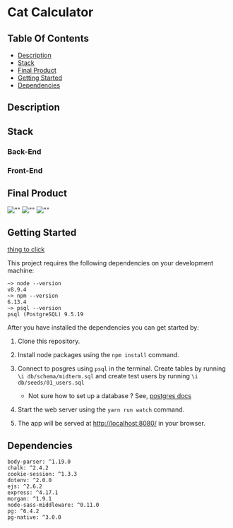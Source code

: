 # Cat Calculator

## Table Of Contents

-   [Description](#description)
-   [Stack](#stack)
-   [Final Product](#final-product)
-   [Getting Started](#getting-started)
-   [Dependencies](#dependencies)

## Description

## Stack

### Back-End

### Front-End

## Final Product

![""](#)
![""](#)
![""](#)

## Getting Started

[thing to click](link)

This project requires the following dependencies on your development machine:

```
~> node --version
v8.9.4
~> npm --version
6.13.4
~> psql --version
psql (PostgreSQL) 9.5.19
```

After you have installed the dependencies you can get started by:

1. Clone this repository.
2. Install node packages using the `npm install` command.
3. Connect to posgres using `psql` in the terminal. Create tables by running `\i db/schema/midterm.sql` and create test users by running `\i db/seeds/01_users.sql`

    - Not sure how to set up a database ? See, [postgres docs](https://www.postgresql.org/docs/)

4. Start the web server using the `yarn run watch` command.

5. The app will be served at <http://localhost:8080/> in your browser.

## Dependencies

    body-parser: ^1.19.0
    chalk: ^2.4.2
    cookie-session: ^1.3.3
    dotenv: ^2.0.0
    ejs: ^2.6.2
    express: ^4.17.1
    morgan: ^1.9.1
    node-sass-middleware: ^0.11.0
    pg: ^6.4.2
    pg-native: ^3.0.0

